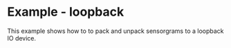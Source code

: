 # Example - loopback

This example shows how to to pack and unpack sensorgrams to a loopback IO
device.
